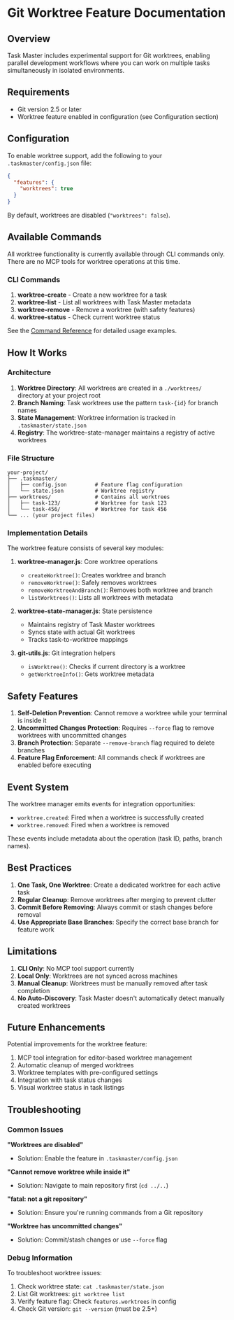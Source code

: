 # Git Worktree Feature Documentation

## Overview

Task Master includes experimental support for Git worktrees, enabling parallel development workflows where you can work on multiple tasks simultaneously in isolated environments.

## Requirements

- Git version 2.5 or later
- Worktree feature enabled in configuration (see Configuration section)

## Configuration

To enable worktree support, add the following to your `.taskmaster/config.json` file:

```json
{
  "features": {
    "worktrees": true
  }
}
```

By default, worktrees are disabled (`"worktrees": false`).

## Available Commands

All worktree functionality is currently available through CLI commands only. There are no MCP tools for worktree operations at this time.

### CLI Commands

1. **worktree-create** - Create a new worktree for a task
2. **worktree-list** - List all worktrees with Task Master metadata
3. **worktree-remove** - Remove a worktree (with safety features)
4. **worktree-status** - Check current worktree status

See the [Command Reference](command-reference.md#git-worktree-commands) for detailed usage examples.

## How It Works

### Architecture

1. **Worktree Directory**: All worktrees are created in a `./worktrees/` directory at your project root
2. **Branch Naming**: Task worktrees use the pattern `task-{id}` for branch names
3. **State Management**: Worktree information is tracked in `.taskmaster/state.json`
4. **Registry**: The worktree-state-manager maintains a registry of active worktrees

### File Structure

```
your-project/
├── .taskmaster/
│   ├── config.json         # Feature flag configuration
│   └── state.json          # Worktree registry
├── worktrees/              # Contains all worktrees
│   ├── task-123/           # Worktree for task 123
│   └── task-456/           # Worktree for task 456
└── ... (your project files)
```

### Implementation Details

The worktree feature consists of several key modules:

1. **worktree-manager.js**: Core worktree operations

   - `createWorktree()`: Creates worktree and branch
   - `removeWorktree()`: Safely removes worktrees
   - `removeWorktreeAndBranch()`: Removes both worktree and branch
   - `listWorktrees()`: Lists all worktrees with metadata

2. **worktree-state-manager.js**: State persistence

   - Maintains registry of Task Master worktrees
   - Syncs state with actual Git worktrees
   - Tracks task-to-worktree mappings

3. **git-utils.js**: Git integration helpers
   - `isWorktree()`: Checks if current directory is a worktree
   - `getWorktreeInfo()`: Gets worktree metadata

## Safety Features

1. **Self-Deletion Prevention**: Cannot remove a worktree while your terminal is inside it
2. **Uncommitted Changes Protection**: Requires `--force` flag to remove worktrees with uncommitted changes
3. **Branch Protection**: Separate `--remove-branch` flag required to delete branches
4. **Feature Flag Enforcement**: All commands check if worktrees are enabled before executing

## Event System

The worktree manager emits events for integration opportunities:

- `worktree.created`: Fired when a worktree is successfully created
- `worktree.removed`: Fired when a worktree is removed

These events include metadata about the operation (task ID, paths, branch names).

## Best Practices

1. **One Task, One Worktree**: Create a dedicated worktree for each active task
2. **Regular Cleanup**: Remove worktrees after merging to prevent clutter
3. **Commit Before Removing**: Always commit or stash changes before removal
4. **Use Appropriate Base Branches**: Specify the correct base branch for feature work

## Limitations

1. **CLI Only**: No MCP tool support currently
2. **Local Only**: Worktrees are not synced across machines
3. **Manual Cleanup**: Worktrees must be manually removed after task completion
4. **No Auto-Discovery**: Task Master doesn't automatically detect manually created worktrees

## Future Enhancements

Potential improvements for the worktree feature:

1. MCP tool integration for editor-based worktree management
2. Automatic cleanup of merged worktrees
3. Worktree templates with pre-configured settings
4. Integration with task status changes
5. Visual worktree status in task listings

## Troubleshooting

### Common Issues

**"Worktrees are disabled"**

- Solution: Enable the feature in `.taskmaster/config.json`

**"Cannot remove worktree while inside it"**

- Solution: Navigate to main repository first (`cd ../..`)

**"fatal: not a git repository"**

- Solution: Ensure you're running commands from a Git repository

**"Worktree has uncommitted changes"**

- Solution: Commit/stash changes or use `--force` flag

### Debug Information

To troubleshoot worktree issues:

1. Check worktree state: `cat .taskmaster/state.json`
2. List Git worktrees: `git worktree list`
3. Verify feature flag: Check `features.worktrees` in config
4. Check Git version: `git --version` (must be 2.5+)
